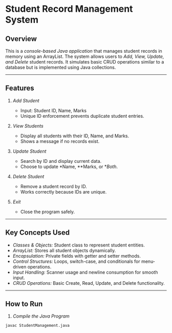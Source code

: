 # Student Record Management System

## Overview
This is a *console-based Java application* that manages student records in memory using an ArrayList. The system allows users to *Add, View, Update, and Delete* student records. It simulates basic CRUD operations similar to a database but is implemented using Java collections.

---

## Features
1. *Add Student*
   - Input: Student ID, Name, Marks
   - Unique ID enforcement prevents duplicate student entries.
   
2. *View Students*
   - Display all students with their ID, Name, and Marks.
   - Shows a message if no records exist.
   
3. *Update Student*
   - Search by ID and display current data.
   - Choose to update *Name, **Marks, or **Both*.
   
4. *Delete Student*
   - Remove a student record by ID.
   - Works correctly because IDs are unique.
   
5. *Exit*
   - Close the program safely.

---

## Key Concepts Used
- *Classes & Objects:* Student class to represent student entities.
- *ArrayList:* Stores all student objects dynamically.
- *Encapsulation:* Private fields with getter and setter methods.
- *Control Structures:* Loops, switch-case, and conditionals for menu-driven operations.
- *Input Handling:* Scanner usage and newline consumption for smooth input.
- *CRUD Operations:* Basic Create, Read, Update, and Delete functionality.

---

## How to Run

1. *Compile the Java Program*
```bash
javac StudentManagement.java
